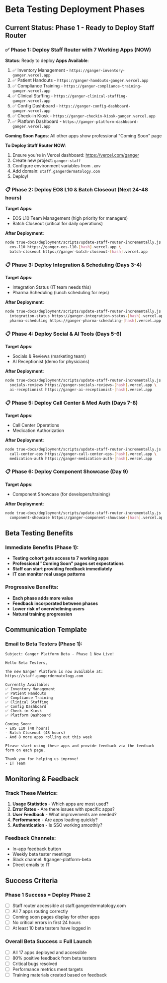 # Beta Testing Deployment Phases

## Current Status: Phase 1 - Ready to Deploy Staff Router

### ✅ Phase 1: Deploy Staff Router with 7 Working Apps (NOW)
**Status**: Ready to deploy
**Apps Available**:
1. ✅ Inventory Management - `https://ganger-inventory-ganger.vercel.app`
2. ✅ Patient Handouts - `https://ganger-handouts-ganger.vercel.app`
3. ✅ Compliance Training - `https://ganger-compliance-training-ganger.vercel.app`
4. ✅ Clinical Staffing - `https://ganger-clinical-staffing-ganger.vercel.app`
5. ✅ Config Dashboard - `https://ganger-config-dashboard-ganger.vercel.app`
6. ✅ Check-in Kiosk - `https://ganger-checkin-kiosk-ganger.vercel.app`
7. ✅ Platform Dashboard - `https://ganger-platform-dashboard-ganger.vercel.app`

**Coming Soon Pages**: All other apps show professional "Coming Soon" page

**To Deploy Staff Router NOW**:
1. Ensure you're in Vercel dashboard: https://vercel.com/ganger
2. Create new project: `ganger-staff`
3. Configure environment variables from `.env`
4. Add domain: `staff.gangerdermatology.com`
5. Deploy!

### 📋 Phase 2: Deploy EOS L10 & Batch Closeout (Next 24-48 hours)
**Target Apps**:
- EOS L10 Team Management (high priority for managers)
- Batch Closeout (critical for daily operations)

**After Deployment**:
```bash
node true-docs/deployment/scripts/update-staff-router-incrementally.js \
  eos-l10 https://ganger-eos-l10-[hash].vercel.app \
  batch-closeout https://ganger-batch-closeout-[hash].vercel.app
```

### 📋 Phase 3: Deploy Integration & Scheduling (Days 3-4)
**Target Apps**:
- Integration Status (IT team needs this)
- Pharma Scheduling (lunch scheduling for reps)

**After Deployment**:
```bash
node true-docs/deployment/scripts/update-staff-router-incrementally.js \
  integration-status https://ganger-integration-status-[hash].vercel.app \
  pharma-scheduling https://ganger-pharma-scheduling-[hash].vercel.app
```

### 📋 Phase 4: Deploy Social & AI Tools (Days 5-6)
**Target Apps**:
- Socials & Reviews (marketing team)
- AI Receptionist (demo for physicians)

**After Deployment**:
```bash
node true-docs/deployment/scripts/update-staff-router-incrementally.js \
  socials-reviews https://ganger-socials-reviews-[hash].vercel.app \
  ai-receptionist https://ganger-ai-receptionist-[hash].vercel.app
```

### 📋 Phase 5: Deploy Call Center & Med Auth (Days 7-8)
**Target Apps**:
- Call Center Operations
- Medication Authorization

**After Deployment**:
```bash
node true-docs/deployment/scripts/update-staff-router-incrementally.js \
  call-center-ops https://ganger-call-center-ops-[hash].vercel.app \
  medication-auth https://ganger-medication-auth-[hash].vercel.app
```

### 📋 Phase 6: Deploy Component Showcase (Day 9)
**Target Apps**:
- Component Showcase (for developers/training)

**After Deployment**:
```bash
node true-docs/deployment/scripts/update-staff-router-incrementally.js \
  component-showcase https://ganger-component-showcase-[hash].vercel.app
```

## Beta Testing Benefits

### Immediate Benefits (Phase 1):
- **Testing cohort gets access to 7 working apps**
- **Professional "Coming Soon" pages set expectations**
- **Staff can start providing feedback immediately**
- **IT can monitor real usage patterns**

### Progressive Benefits:
- **Each phase adds more value**
- **Feedback incorporated between phases**
- **Lower risk of overwhelming users**
- **Natural training progression**

## Communication Template

### Email to Beta Testers (Phase 1):
```
Subject: Ganger Platform Beta - Phase 1 Now Live!

Hello Beta Testers,

The new Ganger Platform is now available at:
https://staff.gangerdermatology.com

Currently Available:
✅ Inventory Management
✅ Patient Handouts  
✅ Compliance Training
✅ Clinical Staffing
✅ Config Dashboard
✅ Check-in Kiosk
✅ Platform Dashboard

Coming Soon:
- EOS L10 (48 hours)
- Batch Closeout (48 hours)
- And 8 more apps rolling out this week

Please start using these apps and provide feedback via the feedback form on each page.

Thank you for helping us improve!
- IT Team
```

## Monitoring & Feedback

### Track These Metrics:
1. **Usage Statistics** - Which apps are most used?
2. **Error Rates** - Are there issues with specific apps?
3. **User Feedback** - What improvements are needed?
4. **Performance** - Are apps loading quickly?
5. **Authentication** - Is SSO working smoothly?

### Feedback Channels:
- In-app feedback button
- Weekly beta tester meetings
- Slack channel: #ganger-platform-beta
- Direct emails to IT

## Success Criteria

### Phase 1 Success = Deploy Phase 2
- [ ] Staff router accessible at staff.gangerdermatology.com
- [ ] All 7 apps routing correctly
- [ ] Coming soon pages display for other apps
- [ ] No critical errors in first 24 hours
- [ ] At least 10 beta testers have logged in

### Overall Beta Success = Full Launch
- [ ] All 17 apps deployed and accessible
- [ ] 80% positive feedback from beta testers
- [ ] Critical bugs resolved
- [ ] Performance metrics meet targets
- [ ] Training materials created based on feedback